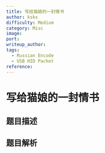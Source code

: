```yaml
---
title: 写给猫娘的一封情书
author: ksks
difficulty: Medium
category: Misc
image:
port:
writeup_author:
tags:
  - Russian Encode
  - USB HID Packet
reference:
---
```


# 写给猫娘的一封情书

## 题目描述

<description>

## 题目解析

<analysis>

